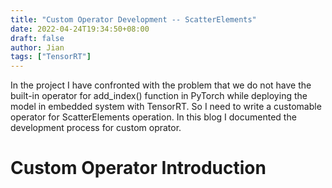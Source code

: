 ```yaml
---
title: "Custom Operator Development -- ScatterElements"
date: 2022-04-24T19:34:50+08:00
draft: false
author: Jian
tags: ["TensorRT"]
---
```


In the project I have confronted with the problem that we do not have the built-in operator for add_index() function in PyTorch while deploying the model in embedded system with TensorRT. So I need to write a customable operator for ScatterElements operation. In this blog I documented the development process for custom oprator.  

# Custom Operator Introduction
